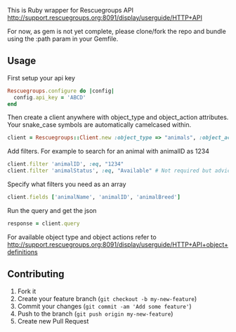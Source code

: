 This is Ruby wrapper for Rescuegroups API
http://support.rescuegroups.org:8091/display/userguide/HTTP+API

For now, as gem is not yet complete, please clone/fork the repo
and bundle using the :path param in your Gemfile.

## Usage

First setup your api key
```ruby
Rescuegroups.configure do |config|
  config.api_key = 'ABCD'
end
``` 
Then create a client anywhere with object_type and object_action attributes.
Your snake_case symbols are automatically camelcased within.
```ruby
client = Rescuegroups::Client.new :object_type => "animals", :object_action => "publicSearch"
```
Add filters. For example to search for an animal with animalID as 1234
```ruby
client.filter 'animalID', :eq, "1234"
client.filter 'animalStatus', :eq, "Available" # Not required but adviced
```
Specify what filters you need as an array
```ruby
client.fields ['animalName', 'animalID', 'animalBreed']
```
Run the query and get the json
```ruby  
response = client.query
```
For available object type and object actions refer to 
http://support.rescuegroups.org:8091/display/userguide/HTTP+API+object+definitions

## Contributing

1. Fork it
2. Create your feature branch (`git checkout -b my-new-feature`)
3. Commit your changes (`git commit -am 'Add some feature'`)
4. Push to the branch (`git push origin my-new-feature`)
5. Create new Pull Request
